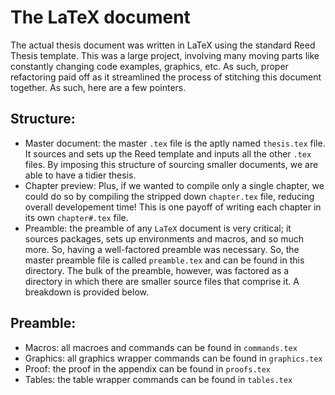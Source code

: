 # The LaTeX document

The actual thesis document was written in LaTeX using the standard Reed Thesis template. This was a large project, involving many moving parts like constantly changing code examples, graphics, etc. As such, proper refactoring paid off as it streamlined the process of stitching this document together. As such, here are a few pointers.

## Structure:
- Master document: the master `.tex` file is the aptly named `thesis.tex` file. It sources and sets up the Reed template and inputs all the other `.tex` files. By imposing this structure of sourcing smaller documents, we are able to have a tidier thesis.
- Chapter preview: Plus, if we wanted to compile only a single chapter, we could do so by compiling the stripped down `chapter.tex` file, reducing overall developement time! This is one payoff of writing each chapter in its own `chapter#.tex` file.
- Preamble: the preamble of any `LaTeX` document is very critical; it sources packages, sets up environments and macros, and so much more. So, having a well-factored preamble was necessary. So, the master preamble file is called `preamble.tex` and can be found in this directory. The bulk of the preamble, however, was factored as a directory in which there are smaller source files that comprise it. A breakdown is provided below.

## Preamble:
- Macros: all macroes and commands can be found in `commands.tex`
- Graphics: all graphics wrapper commands can be found in `graphics.tex`
- Proof: the proof in the appendix can be found in `proofs.tex`
- Tables: the table wrapper commands can be found in `tables.tex`
